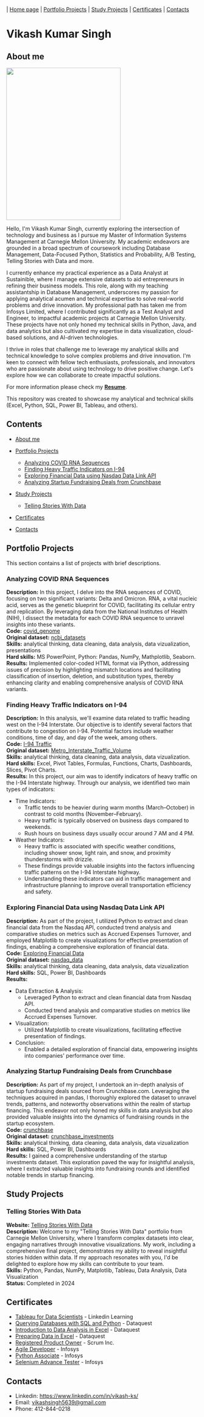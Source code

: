 | [Home page](https://vks5639.github.io/My_Portfolio/) | [Portfolio Projects](#portfolio-projects) | [Study Projects](#study-projects) | [Certificates](#certificates) | [Contacts](#contacts)

# Vikash Kumar Singh
## About me
<img src="https://i.imgur.com/n5Ez0vv.png" width="300" height="400"> 

Hello, I'm Vikash Kumar Singh, currently exploring the intersection of technology and business as I pursue my Master of Information Systems Management at Carnegie Mellon University. My academic endeavors are grounded in a broad spectrum of coursework including Database Management, Data-Focused Python, Statistics and Probability, A/B Testing, Telling Stories with Data and more.

I currently enhance my practical experience as a Data Analyst at Sustainible, where I manage extensive datasets to aid entrepreneurs in refining their business models. This role, along with my teaching assistantship in Database Management, underscores my passion for applying analytical acumen and technical expertise to solve real-world problems and drive innovation. My professional path has taken me from Infosys Limited, where I contributed significantly as a Test Analyst and Engineer, to impactful academic projects at Carnegie Mellon University. These projects have not only honed my technical skills in Python, Java, and data analytics but also cultivated my expertise in data visualization, cloud-based solutions, and AI-driven technologies.

I thrive in roles that challenge me to leverage my analytical skills and technical knowledge to solve complex problems and drive innovation. I'm keen to connect with fellow tech enthusiasts, professionals, and innovators who are passionate about using technology to drive positive change. Let's explore how we can collaborate to create impactful solutions.

For more information please check my [**Resume**](https://github.com/vks5639/My_Portfolio/blob/main/Vikash_Resume.pdf).

This repository was created to showcase my analytical and technical skills (Excel, Python, SQL, Power BI, Tableau, and others).
## Contents
* [About me](#about-me)
* [Portfolio Projects](#portfolio-projects)
  - [Analyzing COVID RNA Sequences](#analyzing-covid-rna-sequences)
  - [Finding Heavy Traffic Indicators on I-94](#finding-heavy-traffic-indicators-on-I-94)
  - [Exploring Financial Data using Nasdaq Data Link API](#exploring-financial-data-using-nasdaq-data-link-api)
  - [Analyzing Startup Fundraising Deals from Crunchbase](#analyzing-startup-fundraising-deals-from-crunchbase)
 
* [Study Projects](#study-projects)
  - [Telling Stories With Data](#telling-stories-with-data)

* [Certificates](#certificates)
* [Contacts](#contacts)
## Portfolio Projects
This section contains a list of projects with brief descriptions.
### Analyzing COVID RNA Sequences
**Description:** In this project, I delve into the RNA sequences of COVID, focusing on two significant variants: Delta and Omicron. RNA, a vital nucleic acid, serves as the genetic blueprint for COVID, facilitating its cellular entry and replication. By leveraging data from the National Institutes of Health (NIH), I dissect the metadata for each COVID RNA sequence to unravel insights into these variants.<br>
**Code:** [covid_genome](https://github.com/vks5639/My_Portfolio/blob/main/Portfolio%20Projects/covid_genome.ipynb) <br>
**Original dataset:** [ncbi_datasets](https://drive.google.com/file/d/1S2ZDjdRkY78kZxBtc9YNUh0mByTHXQ23/view) <br>
**Skills:** analytical thinking, data cleaning, data analysis, data vizualization, presentations<br>
**Hard skills:** MS PowerPoint, Python: Pandas, NumPy, Mathplotlib, Seaborn. <br>
**Results:** Implemented color-coded HTML format via IPython, addressing issues of precision by highlighting mismatch locations and facilitating classification of insertion, deletion, and substitution types, thereby enhancing clarity and enabling comprehensive analysis of COVID RNA variants.

### Finding Heavy Traffic Indicators on I-94
**Description:** In this analysis, we'll examine data related to traffic heading west on the I-94 Interstate. Our objective is to identify several factors that contribute to congestion on I-94. Potential factors include weather conditions, time of day, and day of the week, among others. <br>
**Code:** [I-94 Traffic](https://github.com/vks5639/My_Portfolio/blob/main/Portfolio%20Projects/i94traffic.ipynb) <br>
**Original dataset:** [Metro_Interstate_Traffic_Volume](https://github.com/vks5639/My_Portfolio/blob/main/Portfolio%20Projects/Metro_Interstate_Traffic_Volume.csv) <br>
**Skills:** analytical thinking, data cleaning, data analysis, data vizualization.<br>
**Hard skills:** Excel, Pivot Tables, Formulas, Functions, Charts, Dashboards, Slices, Pivot Charts.<br>
**Results:** In this project, our aim was to identify indicators of heavy traffic on the I-94 Interstate highway. Through our analysis, we identified two main types of indicators:
* Time Indicators:
  * Traffic tends to be heavier during warm months (March–October) in contrast to cold months (November–February).
  * Heavy traffic is typically observed on business days compared to weekends.
  * Rush hours on business days usually occur around 7 AM and 4 PM.
* Weather Indicators:
  * Heavy traffic is associated with specific weather conditions, including shower snow, light rain, and snow, and proximity thunderstorms with drizzle.
  * These findings provide valuable insights into the factors influencing traffic patterns on the I-94 Interstate highway.
  * Understanding these indicators can aid in traffic management and infrastructure planning to improve overall transportation efficiency and safety. <be>

### Exploring Financial Data using Nasdaq Data Link API 
**Description:** As part of the project, I utilized Python to extract and clean financial data from the Nasdaq API, conducted trend analysis and comparative studies on metrics such as Accrued Expenses Turnover, and employed Matplotlib to create visualizations for effective presentation of findings, enabling a comprehensive exploration of financial data. <br>
**Code:** [Exploring Financial Data](https://github.com/vks5639/My_Portfolio/blob/main/Portfolio%20Projects/Exploring%20Financial%20Data%20using%20Nasdaq%20Data%20Link%20API.ipynb) <br>
**Original dataset:** [nasdaq_data](https://github.com/vks5639/My_Portfolio/blob/main/Portfolio%20Projects/nasdaq_data.csv) <br>
**Skills:** analytical thinking, data cleaning, data analysis, data vizualization<br>
**Hard skills:** SQL, Power BI, Dashboards <br>
**Results:** 
* Data Extraction & Analysis:
  * Leveraged Python to extract and clean financial data from Nasdaq API.
  * Conducted trend analysis and comparative studies on metrics like Accrued Expenses Turnover.
* Visualization:
  * Utilized Matplotlib to create visualizations, facilitating effective presentation of findings.
* Conclusion:
  * Enabled a detailed exploration of financial data, empowering insights into companies' performance over time. </br>

### Analyzing Startup Fundraising Deals from Crunchbase 
**Description:** As part of my project, I undertook an in-depth analysis of startup fundraising deals sourced from Crunchbase.com. Leveraging the techniques acquired in pandas, I thoroughly explored the dataset to unravel trends, patterns, and noteworthy observations within the realm of startup financing. This endeavor not only honed my skills in data analysis but also provided valuable insights into the dynamics of fundraising rounds in the startup ecosystem. <br>
**Code:** [crunchbase](https://github.com/vks5639/My_Portfolio/blob/main/Portfolio%20Projects/crunchbase.ipynb) <br>
**Original dataset:** [crunchbase_investments](https://github.com/vks5639/My_Portfolio/blob/main/Portfolio%20Projects/crunchbase-investments.csv) <br>
**Skills:** analytical thinking, data cleaning, data analysis, data vizualization<br>
**Hard skills:** SQL, Power BI, Dashboards <br>
**Results:** I gained a comprehensive understanding of the startup investments dataset. This exploration paved the way for insightful analysis, where I extracted valuable insights into fundraising rounds and identified notable trends in startup financing.
## Study Projects
### Telling Stories With Data
**Website:** [Telling Stories With Data](https://vks5639.github.io/TSWD-Portfolio/) <br>
**Description:** Welcome to my "Telling Stories With Data" portfolio from Carnegie Mellon University, where I transform complex datasets into clear, engaging narratives through innovative visualizations. My work, including a comprehensive final project, demonstrates my ability to reveal insightful stories hidden within data. If my approach resonates with you, I'd be delighted to explore how my skills can contribute to your team. <br>
**Skills:** Python, Pandas, NumPy, Matplotlib, Tableau, Data Analysis, Data Visualization <br>
**Status:** Completed in 2024

## Certificates
* [Tableau for Data Scientists](https://github.com/vks5639/My_Portfolio/blob/main/Certificates/CertificateOfCompletion_Tableau%20for%20Data%20Scientists.pdf) - Linkedin Learning
* [Querying Databases with SQL and Python](https://github.com/vks5639/My_Portfolio/blob/main/Certificates/Vikash-Kumar-Singh--Querying-Databases-with-SQL-and-Python.pdf) - Dataquest
* [Introduction to Data Analysis in Excel](https://github.com/vks5639/My_Portfolio/blob/main/Certificates/Vikash-Kumar-Singh--Introduction-to-Data-Analysis-in-Excel.pdf) - Dataquest
* [Preparing Data in Excel](https://github.com/vks5639/My_Portfolio/blob/main/Certificates/Vikash-Kumar-Singh--Preparing-Data-in-Excel.pdf) - Dataquest
* [Registered Product Owner](https://github.com/vks5639/My_Portfolio/blob/main/Certificates/Registered%20Product%20Owner-3988192.pdf) - Scrum Inc.
* [Agile Developer](https://github.com/vks5639/My_Portfolio/blob/main/Certificates/Agile%20Developer.pdf) - Infosys
* [Python Associate](https://github.com/vks5639/My_Portfolio/blob/main/Certificates/Python%20Associate.pdf) - Infosys
* [Selenium Advance Tester](https://github.com/vks5639/My_Portfolio/blob/main/Certificates/Selenium%20Advance%20Tester.pdf) - Infosys

## Contacts
* Linkedin: https://www.linkedin.com/in/vikash-ks/
* Email: vikashsingh5639@gmail.com
* Phone: 412-844-0218
